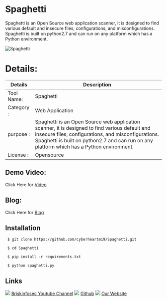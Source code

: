 Spaghetti
============
Spaghetti is an Open Source web application scanner, it is designed to find various default and insecure files, configurations, and misconfigurations. Spaghetti is built on python2.7 and can run on any platform which has a Python environment.

![Spaghetti](https://www.briskinfosec.com//assets/tooloftheday/150.jpg)

Details:
============
|  Details | Description   |
| ------------ | ------------ |
|Tool Name:| Spaghetti |
|Category :| Web Application|
|purpose  :| Spaghetti is an Open Source web application scanner, it is designed to find various default and insecure files, configurations, and misconfigurations. Spaghetti is built on python2.7 and can run on any platform which has a Python environment. |
|License :| Opensource

Demo Video:
-----------------
Click Here for [Video](https://www.youtube.com/watch?v=56FH4Nlnj6M "Video")

Blog: 
--------------
Click Here for [Blog](https://briskinfosec.com/tooloftheday/toolofthedaydetail/Spaghetti-Web-Application-Security-Scanner "Blog")

Installation
----------------
     $ git clone https://github.com/cyberheartmi9/Spaghetti.git

     $ cd Spaghetti 

     $ pip install -r requirements.txt

     $ python spaghetti.py

     
Links
----------------
![ ](https://img.icons8.com/color/15/000000/youtube-play.png) [Briskinfosec Youtube Channel](https://www.youtube.com/channel/UCcPmqqYETcO_7-6p_uUsF1w "Briskinfosec Youtube Channel")
 ![ ](https://img.icons8.com/glyph-neue/15/000000/github.png) [Github](https://github.com/briskinfosec "Github") 
![ ](https://img.icons8.com/ios/15/000000/internet--v2.png) [Our Website](https://www.briskinfosec.com/ "Our Website")
